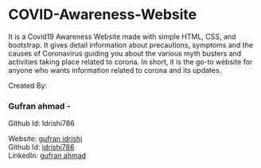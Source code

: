 # COVID-Awareness-Website
It is a Covid19 Awareness Website made with simple HTML, CSS, and bootstrap.
It gives detail information about precautions, symptoms and the causes of Coronavirus guiding you about the various myth busters 
and activities taking place related to corona.
In short, it is the go-to website for anyone who wants information related to corona and its updates.

Created By:

### Gufran ahmad -
Github Id: Idrishi786

Website: [gufran idrishi](http://www.gufranidrishi.co/)\
Github Id: [idrishi786](https://github.com/idrishi786)\
LinkedIn: [gufran ahmad](https://www.linkedin.com/in/gufran-ahmad-2714431a2)
